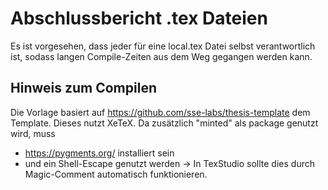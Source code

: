# Abschlussbericht .tex Dateien

Es ist vorgesehen, dass jeder für eine local.tex Datei selbst verantwortlich ist, sodass langen Compile-Zeiten aus dem Weg gegangen werden kann.

## Hinweis zum Compilen
Die Vorlage basiert auf https://github.com/sse-labs/thesis-template dem Template. Dieses nutzt XeTeX. Da zusätzlich "minted" als package genutzt wird, muss 
 * https://pygments.org/ installiert sein
 * und ein Shell-Escape genutzt werden -> In TexStudio sollte dies durch Magic-Comment automatisch funktionieren.
